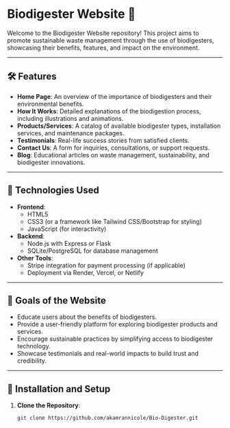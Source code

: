 # Biodigester Website 🌱

Welcome to the Biodigester Website repository! This project aims to promote sustainable waste management through the use of biodigesters, showcasing their benefits, features, and impact on the environment.

---

## 🛠️ Features
- **Home Page**: An overview of the importance of biodigesters and their environmental benefits.
- **How It Works**: Detailed explanations of the biodigestion process, including illustrations and animations.
- **Products/Services**: A catalog of available biodigester types, installation services, and maintenance packages.
- **Testimonials**: Real-life success stories from satisfied clients.
- **Contact Us**: A form for inquiries, consultations, or support requests.
- **Blog**: Educational articles on waste management, sustainability, and biodigester innovations.

---

## 🚀 Technologies Used
- **Frontend**: 
  - HTML5
  - CSS3 (or a framework like Tailwind CSS/Bootstrap for styling)
  - JavaScript (for interactivity)
- **Backend**:
  - Node.js with Express or Flask
  - SQLite/PostgreSQL for database management
- **Other Tools**:
  - Stripe integration for payment processing (if applicable)
  - Deployment via Render, Vercel, or Netlify

---

## 🎯 Goals of the Website
- Educate users about the benefits of biodigesters.
- Provide a user-friendly platform for exploring biodigester products and services.
- Encourage sustainable practices by simplifying access to biodigester technology.
- Showcase testimonials and real-world impacts to build trust and credibility.

---

## 📝 Installation and Setup
1. **Clone the Repository**:
   ```bash
   git clone https://github.com/akamrannicole/Bio-Digester.git

